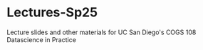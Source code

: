 # Lectures-Sp25
Lecture slides and other materials for UC San Diego's COGS 108 Datascience in Practice
